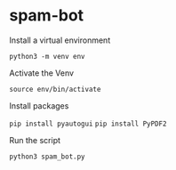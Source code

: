 # spam-bot

Install a virtual environment 

`python3 -m venv env`

Activate the Venv

`source env/bin/activate`

Install packages

`pip install pyautogui`
`pip install PyPDF2`

Run the script

`python3 spam_bot.py`
